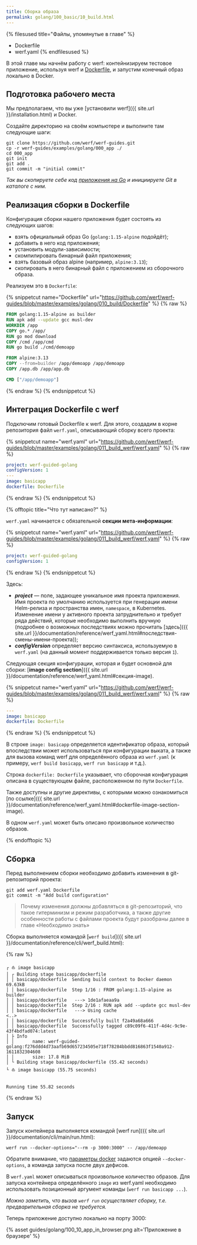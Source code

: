 ```yaml
---
title: Сборка образа
permalink: golang/100_basic/10_build.html
---
```


{% filesused title="Файлы, упомянутые в главе" %}
- Dockerfile
- werf.yaml
{% endfilesused %}

В этой главе мы начнём работу с werf: контейнизируем тестовое приложение, используя werf и [Dockerfile](https://docs.docker.com/engine/reference/builder/), и запустим конечный образ локально в Docker.

## Подготовка рабочего места

Мы предполагаем, что вы уже [установили werf]({{ site.url }}/installation.html) и Docker.

Создайте директорию на своём компьютере и выполните там следующие шаги:

```shell
git clone https://github.com/werf/werf-guides.git
cp -r werf-guides/examples/golang/000_app ./
cd 000_app 
git init
git add .
git commit -m "initial commit"
```

_Так вы скопируете себе код [приложения на Go](https://github.com/werf/werf-guides/tree/master/examples/golang/000_app) и инициируете Git в каталоге с ним._

## Реализация сборки в Dockerfile

Конфигурация сборки нашего приложения будет состоять из следующих шагов:

- взять официальный образ Go (`golang:1.15-alpine` подойдёт);
- добавить в него код приложения;
- установить модули-зависимости;
- скомпилировать бинарный файл приложения;
- взять базовый образ alpine (например, `alpine:3.13`);
- скопировать в него бинарный файл с приложением из сборочного образа.

Реализуем это в `Dockerfile`:

{% snippetcut name="Dockerfile" url="https://github.com/werf/werf-guides/blob/master/examples/golang/010_build/Dockerfile" %}
{% raw %}
```Dockerfile
FROM golang:1.15-alpine as builder
RUN apk add --update gcc musl-dev
WORKDIR /app
COPY go.* /app/
RUN go mod download
COPY /cmd /app/cmd
RUN go build ./cmd/demoapp

FROM alpine:3.13
COPY --from=builder /app/demoapp /app/demoapp
COPY /app.db /app/app.db

CMD ["/app/demoapp"]
```
{% endraw %}
{% endsnippetcut %}

## Интеграция Dockerfile с werf

Подключим готовый Dockerfile к werf. Для этого, создадим в корне репозитория файл `werf.yaml`, описывающий сборку всего проекта:

{% snippetcut name="werf.yaml" url="https://github.com/werf/werf-guides/blob/master/examples/golang/011_build_werf/werf.yaml" %}
{% raw %}
```yaml
project: werf-guided-golang
configVersion: 1
---
image: basicapp
dockerfile: Dockerfile
```
{% endraw %}
{% endsnippetcut %}

{% offtopic title="Что тут написано?" %}

`werf.yaml` начинается с обязательной **секции мета-информации**:

{% snippetcut name="werf.yaml" url="https://github.com/werf/werf-guides/blob/master/examples/golang/011_build_werf/werf.yaml" %}
{% raw %}
```yaml
project: werf-guided-golang
configVersion: 1
```
{% endraw %}
{% endsnippetcut %}

Здесь:
- **_project_** — поле, задающее уникальное имя проекта приложения. Имя проекта по умолчанию используется при генерации имени Helm-релиза и пространства имен, `namespace`, в Kubernetes. Изменение имени у активного проекта затруднительно и требует ряда действий, которые необходимо выполнить вручную (подробнее о возможных последствиях можно прочитать [здесь]({{ site.url }}/documentation/reference/werf_yaml.html#последствия-смены-имени-проекта));
- **_configVersion_** определяет версию синтаксиса, используемую в `werf.yaml` (на данный момент поддерживается только версия `1`).

Следующая секция конфигурации, которая и будет основной для сборки: [**image config section**]({{ site.url }}/documentation/reference/werf_yaml.html#секция-image).

{% snippetcut name="werf.yaml" url="https://github.com/werf/werf-guides/blob/master/examples/golang/011_build_werf/werf.yaml" %}
{% raw %}
```yaml
---
image: basicapp
dockerfile: Dockerfile
```
{% endraw %}
{% endsnippetcut %}

В строке `image: basicapp` определяется идентификатор образа, который впоследствии может использоваться при конфигурации выката, а также для вызова команд werf для определённого образа из `werf.yaml` (к примеру, `werf build basicapp`, `werf run basicapp` и т.д.). 

Строка `dockerfile: Dockerfile` указывает, что сборочная конфигурация описана в существующем файле, расположенном по пути `Dockerfile`. 

Также доступны и другие директивы, с которыми можно ознакомиться [по ссылке]({{ site.url }}/documentation/reference/werf_yaml.html#dockerfile-image-section-image).

В одном `werf.yaml` может быть описано произвольное количество образов.

{% endofftopic %}

## Сборка

Перед выполнением сборки необходимо добавить изменения в git-репозиторий проекта:

```shell
git add werf.yaml Dockerfile
git commit -m "Add build configuration"
```

> Почему изменения должны добавляться в git-репозиторий, что такое гитерминизм и режим разработчика, а также другие особенности работы с файлами проекта будут разобраны далее в главе «Необходимо знать»

Сборка выполняется командой [`werf build`]({{ site.url }}/documentation/reference/cli/werf_build.html):

{% raw %}
```shell
┌ ⛵ image basicapp
│ ┌ Building stage basicapp/dockerfile
│ │ basicapp/dockerfile  Sending build context to Docker daemon  69.63kB
│ │ basicapp/dockerfile  Step 1/16 : FROM golang:1.15-alpine as builder
│ │ basicapp/dockerfile   ---> 1de1afaeaa9a
│ │ basicapp/dockerfile  Step 2/16 : RUN apk add --update gcc musl-dev
│ │ basicapp/dockerfile   ---> Using cache
<..>
│ │ basicapp/dockerfile  Successfully built f2a49a68a666
│ │ basicapp/dockerfile  Successfully tagged c89c09f6-411f-4d4c-9c9e-43f4bdfad074:latest
│ ├ Info
│ │       name: werf-guided-golang:f276ddd4d73aafb69d657234505e718f78284bbdd816863f1540a912-1611832304608
│ │       size: 17.8 MiB
│ └ Building stage basicapp/dockerfile (55.42 seconds)
└ ⛵ image basicapp (55.75 seconds)


Running time 55.82 seconds
```
{% endraw %}

## Запуск

Запуск контейнера выполняется командой [werf run]({{ site.url }}/documentation/cli/main/run.html):

```shell
werf run --docker-options="--rm -p 3000:3000" -- /app/demoapp
```

Обратите внимание, что [параметры docker](https://docs.docker.com/engine/reference/run/) задаются опцией `--docker-options`, а команда запуска после двух дефисов.

В `werf.yaml` может описываться произвольное количество образов. Для запуска контейнера определённого `image` из werf.yaml необходимо использовать позиционный аргумент команды (`werf run basicapp ...`).

_Можно заметить, что вызов `werf run` осуществляет сборку, т.е. предварительная сборка не требуется._

Теперь приложение доступно локально на порту 3000:

{% asset guides/golang/100_10_app_in_browser.png alt='Приложение в браузере' %}

